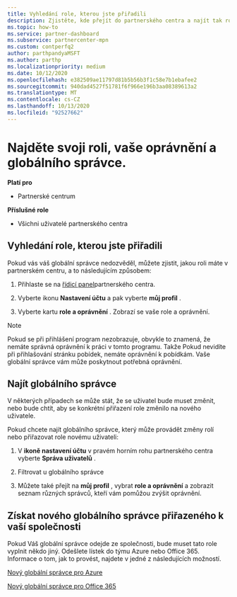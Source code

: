 ```yaml
---
title: Vyhledání role, kterou jste přiřadili
description: Zjistěte, kde přejít do partnerského centra a najít tak roli a oprávnění.
ms.topic: how-to
ms.service: partner-dashboard
ms.subservice: partnercenter-mpn
ms.custom: contperfq2
author: parthpandyaMSFT
ms.author: parthp
ms.localizationpriority: medium
ms.date: 10/12/2020
ms.openlocfilehash: e382509ae11797d81b5b56b3f1c58e7b1ebafee2
ms.sourcegitcommit: 940dad4527f51781f6f966e196b3aa08389613a2
ms.translationtype: MT
ms.contentlocale: cs-CZ
ms.lasthandoff: 10/13/2020
ms.locfileid: "92527662"
---
```

# <a name="find-your-role-your-permissions-and-your-global-admin"></a>Najděte svoji roli, vaše oprávnění a globálního správce.

**Platí pro**
- Partnerské centrum

**Příslušné role**

- Všichni uživatelé partnerského centra

## <a name="find-the-role-youve-been-assigned"></a>Vyhledání role, kterou jste přiřadili

Pokud vás váš globální správce nedozvěděl, můžete zjistit, jakou roli máte v partnerském centru, a to následujícím způsobem:

1. Přihlaste se na [řídicí panel](https://partner.microsoft.com/dashboard/home)partnerského centra.

1. Vyberte ikonu **Nastavení účtu** a pak vyberte **můj profil** .
 
1. Vyberte kartu **role a oprávnění** . Zobrazí se vaše role a oprávnění.
 
>[!Note]
>Pokud se při přihlášení program nezobrazuje, obvykle to znamená, že nemáte správná oprávnění k práci v tomto programu. Takže Pokud nevidíte při přihlašování stránku pobídek, nemáte oprávnění k pobídkám. Vaše globální správce vám může poskytnout potřebná oprávnění.

## <a name="find-your-global-admin"></a>Najít globálního správce

V některých případech se může stát, že se uživatel bude muset změnit, nebo bude chtít, aby se konkrétní přiřazení role změnilo na nového uživatele.

Pokud chcete najít globálního správce, který může provádět změny rolí nebo přiřazovat role novému uživateli: 

1. V **ikoně nastavení účtu** v pravém horním rohu partnerského centra vyberte **Správa uživatelů** .

1. Filtrovat u globálního správce

1. Můžete také přejít na **můj profil** , vybrat **role a oprávnění** a zobrazit seznam různých správců, kteří vám pomůžou zvýšit oprávnění. 


## <a name="get-a-new-global-admin-assigned-to-your-company"></a>Získat nového globálního správce přiřazeného k vaší společnosti

Pokud Váš globální správce odejde ze společnosti, bude muset tato role vyplnit někdo jiný. Odešlete lístek do týmu Azure nebo Office 365. Informace o tom, jak to provést, najdete v jedné z následujících možností.

[Nový globální správce pro Azure](https://support.microsoft.com/help/4505981/what-to-do-if-the-only-admin-for-your-mpn-program-has-left-the-company)

[Nový globální správce pro Office 365](https://admin.microsoft.com/)


